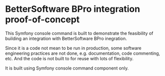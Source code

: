 # BetterSoftware BPro integration proof-of-concept

This Symfony console command is built to demonstrate the feasibility
of building an integration with BetterSoftware BPro inegration.

Since it is a code not mean to be run in production, some software
engineering practices are not done, e.g. documentation, code
commenting, etc. And the code is not built to for reuse with lots
of flexibility.

It is built using Symfony console command component only.
